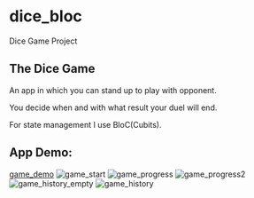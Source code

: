 # dice_bloc

Dice Game Project

## The Dice Game

An app in which you can stand up to play with opponent. 

You decide when and with what result your duel will end.

For state management I use BloC(Cubits).

## App Demo:
[game_demo](https://user-images.githubusercontent.com/61063578/166934510-03f08370-6c3b-4345-85aa-d4d9d629c528.mp4)
![game_start](https://user-images.githubusercontent.com/61063578/166932902-32699820-f356-4d84-b018-2374c4882e67.png)
![game_progress](https://user-images.githubusercontent.com/61063578/166932926-cf86cb0e-0f09-4769-b748-2f492deab084.png)
![game_progress2](https://user-images.githubusercontent.com/61063578/166932950-d50ca0d7-9a83-443c-8eca-d0429ae1d0bf.png)
![game_history_empty](https://user-images.githubusercontent.com/61063578/166932973-629e509c-7b9f-4ec3-82d4-cda9f0cb1b9e.png)
![game_history](https://user-images.githubusercontent.com/61063578/166932987-47587e8d-5c8a-4a6e-bc5d-f587d71ea8c0.png)




